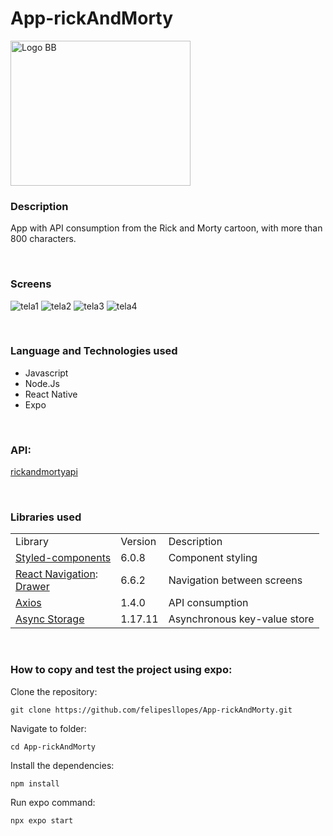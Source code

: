 # App-rickAndMorty

<img src="https://github-production-user-asset-6210df.s3.amazonaws.com/99768939/269116192-61e6a2fc-b6a8-467d-bdda-a83215cc8f16.png" alt="Logo BB" width="288" height="232">


<br/>

### Description

App with API consumption from the Rick and Morty cartoon, with more than 800 characters.

<br/>

### Screens

![tela1](https://github.com/felipesllopes/App-rickAndMorty/assets/99768939/35aa50d1-5a4e-48af-bcce-e6767aa145b7)
![tela2](https://github.com/felipesllopes/App-rickAndMorty/assets/99768939/55ee08fe-a451-4644-bee1-042ee96f6716)
![tela3](https://github.com/felipesllopes/App-rickAndMorty/assets/99768939/ebb6a65d-89b5-4590-b179-fa781591edd0)
![tela4](https://github.com/felipesllopes/App-rickAndMorty/assets/99768939/86ba4460-4959-4be5-a5a8-eb559ec59c07)

<br/>

### Language and Technologies used

- Javascript
- Node.Js
- React Native
- Expo

<br/>

### API:

[rickandmortyapi](https://rickandmortyapi.com/)

<br/>

### Libraries used

<table>
  <tr>
    <td>Library</td>
    <td>Version</td>
    <td>Description</td>
  </tr>
    <tr>
    <td><a href="https://styled-components.com/" target="_blank">Styled-components</a></td>
      <td>6.0.8</td>
    <td>Component styling</td>
  </tr>
   <tr>
    <td><a href="https://reactnavigation.org/" target="_blank">React Navigation</a>: <br/>
        <a href="https://reactnavigation.org/docs/drawer-navigator" target="_blank">Drawer</a>
    <td>6.6.2</td>
    <td>Navigation between screens</td>
  </tr>
  <tr>
    <td><a href="https://www.npmjs.com/package/axios" target="_blank">Axios</a></td>
    <td>1.4.0</td>
    <td>API consumption</td>
  </tr>
   <tr>
    <td><a href="https://docs.expo.dev/versions/latest/sdk/async-storage/" target="_blank">Async Storage</a></td>
    <td>1.17.11</td>
    <td>Asynchronous key-value store</td>
  </tr>
</table>

<br/>

### How to copy and test the project using expo:

Clone the repository:
```
git clone https://github.com/felipesllopes/App-rickAndMorty.git
```

Navigate to folder:
```
cd App-rickAndMorty
```

Install the dependencies:
```
npm install
```

Run expo command:
```
npx expo start
```
